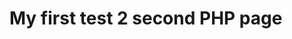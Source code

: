 <!DOCTYPE html>
<html>
<body>

<h1>My first test 2 second PHP page</h1>

<?php
echo "Hello World!";
?>

</body>
</html>


